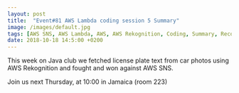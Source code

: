 ```yaml
---
layout: post
title:  "Event#81 AWS Lambda coding session 5 Summary"
image: /images/default.jpg
tags: [AWS SNS, AWS Lambda, AWS, AWS Rekognition, Coding, Summary, Recognition]
date: 2018-10-18 14:5:00 +0200
---
```


This week on Java club we fetched license plate text from car photos using AWS Rekognition and fought and won against AWS SNS.[]()

Join us next Thursday, at 10:00 in Jamaica (room 223)
